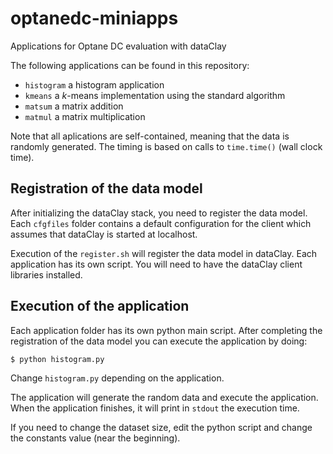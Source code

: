 # optanedc-miniapps
Applications for Optane DC evaluation with dataClay

The following applications can be found in this repository:

 - `histogram` a histogram application
 - `kmeans` a _k_-means implementation using the standard algorithm
 - `matsum` a matrix addition
 - `matmul` a matrix multiplication

Note that all aplications are self-contained, meaning that the data is randomly
generated. The timing is based on calls to `time.time()` (wall clock time).

## Registration of the data model

After initializing the dataClay stack, you need to register the data model. Each
`cfgfiles` folder contains a default configuration for the client which assumes
that dataClay is started at localhost.

Execution of the `register.sh` will register the data model in dataClay. Each application
has its own script. You will need to have the dataClay client libraries installed.

## Execution of the application

Each application folder has its own python main script. After completing the registration
of the data model you can execute the application by doing:

    $ python histogram.py

Change `histogram.py` depending on the application.

The application will generate the random data and execute the application. When the application
finishes, it will print in `stdout` the execution time.

If you need to change the dataset size, edit the python script and change the constants value (near
the beginning).
